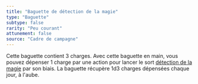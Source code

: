```yaml
---
title: "Baguette de détection de la magie"
type: "Baguette"
subtype: false
rarity: "Peu courant"
attunement: false
source: "Cadre de campagne"
---
```

Cette baguette contient 3 charges. Avec cette baguette en main, vous pouvez dépenser 1 charge par une action pour lancer le sort [détection de la magie](/grimoire/detection-de-la-magie/) par son biais. La baguette récupère 1d3 charges dépensées chaque jour, à l'aube.
